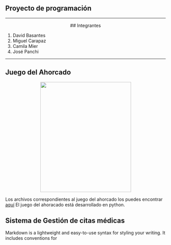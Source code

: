 ## Proyecto de programación

<hr>
<div align="center">
## Integrantes  
</div>

1. David Basantes
2. Miguel Carapaz
3. Camila Mier
4. José Panchi

<hr>

## Juego del Ahorcado

<div align="center">
<img src="https://growthcenter.continental.edu.pe/wp-content/uploads/2017/02/LogAhorcadoD.png" width="285" height="346">
</div>

Los archivos correspondientes al juego del ahorcado los puedes encontrar [aquí](https://github.com/DAVIDS2405/Programacion/tree/juegoahorcado/Juego%20del%20ahorcado) 
El juego del ahoracado está desarrollado en python.

## Sistema de Gestión de citas médicas

Markdown is a lightweight and easy-to-use syntax for styling your writing. It includes conventions for

